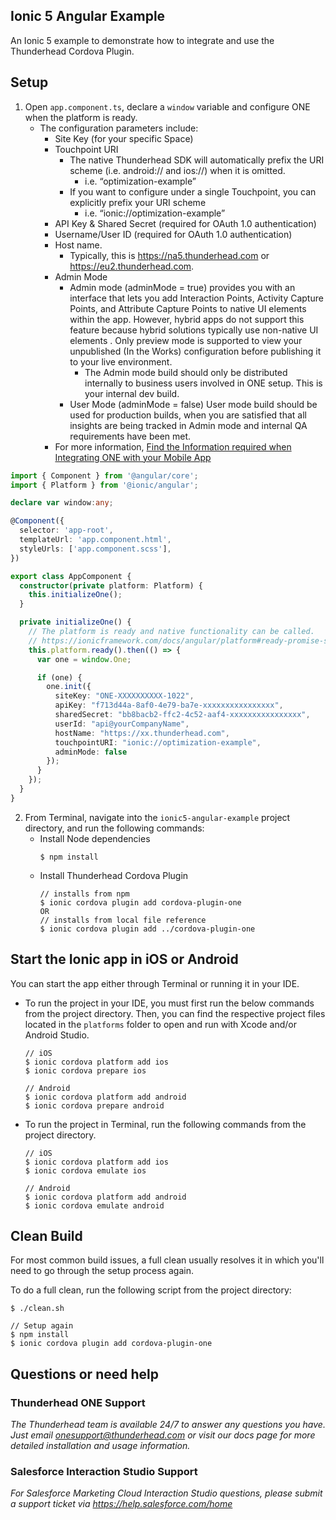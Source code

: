 ## Ionic 5 Angular Example 

An Ionic 5 example to demonstrate how to integrate and use the Thunderhead Cordova Plugin.

## Setup

1. Open `app.component.ts`, declare a `window` variable and configure ONE when the platform is ready. 
    * The configuration parameters include:
      * Site Key (for your specific Space)
      * Touchpoint URI
        * The native Thunderhead SDK will automatically prefix the URI scheme (i.e. android:// and ios://) when it is omitted. 
          * i.e. “optimization-example”
        * If you want to configure under a single Touchpoint, you can explicitly prefix your URI scheme 
          * i.e. “ionic://optimization-example”
      * API Key & Shared Secret (required for OAuth 1.0 authentication)
      * Username/User ID (required for OAuth 1.0 authentication)
      * Host name. 
        * Typically, this is https://na5.thunderhead.com or https://eu2.thunderhead.com.
      * Admin Mode
        * Admin mode (adminMode = true) provides you with an interface that lets you add Interaction Points, Activity Capture Points, and Attribute Capture Points to native UI elements within the app.  However, hybrid apps do not support this feature because hybrid solutions typically use  non-native UI elements .  Only preview mode is supported to view your unpublished (In the Works) configuration before publishing it to your live environment.
          * The Admin mode build should only be distributed internally to business users involved in ONE setup. This is your internal dev build.
        * User Mode (adminMode = false) User mode build should be used for production builds, when you are satisfied that all insights are being tracked in Admin mode and internal QA requirements have been met.
      * For more information, [Find the Information required when Integrating ONE with your Mobile App](https://na5.thunderhead.com/one/help/conversations/how-do-i/mobile/one_integrate_mobile_find_integration_info/)

  ```typescript
  import { Component } from '@angular/core';
  import { Platform } from '@ionic/angular';

  declare var window:any;

  @Component({
    selector: 'app-root',
    templateUrl: 'app.component.html',
    styleUrls: ['app.component.scss'],
  })

  export class AppComponent {
    constructor(private platform: Platform) {
      this.initializeOne();
    }

    private initializeOne() {
      // The platform is ready and native functionality can be called.
      // https://ionicframework.com/docs/angular/platform#ready-promise-string-
      this.platform.ready().then(() => {
        var one = window.One;

        if (one) {
          one.init({
            siteKey: "ONE-XXXXXXXXXX-1022",
            apiKey: "f713d44a-8af0-4e79-ba7e-xxxxxxxxxxxxxxxx",
            sharedSecret: "bb8bacb2-ffc2-4c52-aaf4-xxxxxxxxxxxxxxxx",
            userId: "api@yourCompanyName",
            hostName: "https://xx.thunderhead.com",
            touchpointURI: "ionic://optimization-example",
            adminMode: false
          });
        }
      });
    }
  }
  ```

2. From Terminal, navigate into the `ionic5-angular-example` project directory, and run the following commands:
    * Install Node dependencies
      ```
      $ npm install
      ```
    * Install Thunderhead Cordova Plugin
      ```
      // installs from npm
      $ ionic cordova plugin add cordova-plugin-one       
      OR 
      // installs from local file reference
      $ ionic cordova plugin add ../cordova-plugin-one 
      ```

## Start the Ionic app in iOS or Android
You can start the app either through Terminal or running it in your IDE.  

* To run the project in your IDE, you must first run the below commands from the project directory.  Then, you can find the respective project files located in the `platforms` folder to open and run with Xcode and/or Android Studio. 

	```
	// iOS
	$ ionic cordova platform add ios
	$ ionic cordova prepare ios
	```

	```
	// Android
	$ ionic cordova platform add android
	$ ionic cordova prepare android
	```

* To run the project in Terminal, run the following commands from the project directory.

	```
	// iOS
	$ ionic cordova platform add ios
	$ ionic cordova emulate ios
	```

	```
	// Android
	$ ionic cordova platform add android
	$ ionic cordova emulate android
	```

## Clean Build 
For most common build issues, a full clean usually resolves it in which you'll need to go through the setup process again.

To do a full clean, run the following script from the project directory:

```
$ ./clean.sh

// Setup again
$ npm install
$ ionic cordova plugin add cordova-plugin-one  
```

## Questions or need help

### Thunderhead ONE Support
_The Thunderhead team is available 24/7 to answer any questions you have. Just email onesupport@thunderhead.com or visit our docs page for more detailed installation and usage information._

### Salesforce Interaction Studio Support
_For Salesforce Marketing Cloud Interaction Studio questions, please submit a support ticket via https://help.salesforce.com/home_
